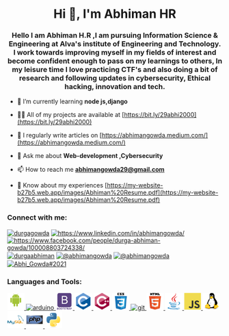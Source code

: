 
<h1 align="center">Hi 👋, I'm Abhiman HR</h1>
<h3 align="center">Hello I am Abhiman H.R ,I am pursuing Information Science & Engineering at Alva's institute of Engineering and Technology. I work towards improving myself in my fields of interest and become confident enough to pass on my learnings to others, In my leisure time I love practicing CTF's and also doing a bit of research and following updates in cybersecurity, Ethical hacking, innovation and tech.</h3>

- 🌱 I’m currently learning **node js,django**

- 👨‍💻 All of my projects are available at [https://bit.ly/29abhi2000](https://bit.ly/29abhi2000)

- 📝 I regularly write articles on [https://abhimangowda.medium.com/](https://abhimangowda.medium.com/)

- 💬 Ask me about **Web-development ,Cybersecurity**

- 📫 How to reach me **abhimangowda29@gmail.com**

- 📄 Know about my experiences [https://my-website-b27b5.web.app/images/Abhiman%20Resume.pdf](https://my-website-b27b5.web.app/images/Abhiman%20Resume.pdf)

<h3 align="left">Connect with me:</h3>
<p align="left">
<a href="https://twitter.com/durgagowda" target="blank"><img align="center" src="https://raw.githubusercontent.com/rahuldkjain/github-profile-readme-generator/master/src/images/icons/Social/twitter.svg" alt="durgagowda" height="30" width="40" /></a>
<a href="https://linkedin.com/in/https://www.linkedin.com/in/abhimangowda/" target="blank"><img align="center" src="https://raw.githubusercontent.com/rahuldkjain/github-profile-readme-generator/master/src/images/icons/Social/linked-in-alt.svg" alt="https://www.linkedin.com/in/abhimangowda/" height="30" width="40" /></a>
<a href="https://fb.com/https://www.facebook.com/people/durga-abhiman-gowda/100008803724338/" target="blank"><img align="center" src="https://raw.githubusercontent.com/rahuldkjain/github-profile-readme-generator/master/src/images/icons/Social/facebook.svg" alt="https://www.facebook.com/people/durga-abhiman-gowda/100008803724338/" height="30" width="40" /></a>
<a href="https://instagram.com/durgaabhiman" target="blank"><img align="center" src="https://raw.githubusercontent.com/rahuldkjain/github-profile-readme-generator/master/src/images/icons/Social/instagram.svg" alt="durgaabhiman" height="30" width="40" /></a>
<a href="https://medium.com/@abhimangowda" target="blank"><img align="center" src="https://raw.githubusercontent.com/rahuldkjain/github-profile-readme-generator/master/src/images/icons/Social/medium.svg" alt="@abhimangowda" height="30" width="40" /></a>
<a href="https://www.hackerrank.com/@abhimangowda" target="blank"><img align="center" src="https://raw.githubusercontent.com/rahuldkjain/github-profile-readme-generator/master/src/images/icons/Social/hackerrank.svg" alt="@abhimangowda" height="30" width="40" /></a>
<a href="https://discord.gg/Abhi_Gowda#2021" target="blank"><img align="center" src="https://raw.githubusercontent.com/rahuldkjain/github-profile-readme-generator/master/src/images/icons/Social/discord.svg" alt="Abhi_Gowda#2021" height="30" width="40" /></a>
</p>

<h3 align="left">Languages and Tools:</h3>
<p align="left"> <a href="https://developer.android.com" target="_blank"> <img src="https://raw.githubusercontent.com/devicons/devicon/master/icons/android/android-original-wordmark.svg" alt="android" width="40" height="40"/> </a> <a href="https://www.arduino.cc/" target="_blank"> <img src="https://cdn.worldvectorlogo.com/logos/arduino-1.svg" alt="arduino" width="40" height="40"/> </a> <a href="https://getbootstrap.com" target="_blank"> <img src="https://raw.githubusercontent.com/devicons/devicon/master/icons/bootstrap/bootstrap-plain-wordmark.svg" alt="bootstrap" width="40" height="40"/> </a> <a href="https://www.cprogramming.com/" target="_blank"> <img src="https://raw.githubusercontent.com/devicons/devicon/master/icons/c/c-original.svg" alt="c" width="40" height="40"/> </a> <a href="https://www.w3schools.com/cpp/" target="_blank"> <img src="https://raw.githubusercontent.com/devicons/devicon/master/icons/cplusplus/cplusplus-original.svg" alt="cplusplus" width="40" height="40"/> </a> <a href="https://www.w3schools.com/css/" target="_blank"> <img src="https://raw.githubusercontent.com/devicons/devicon/master/icons/css3/css3-original-wordmark.svg" alt="css3" width="40" height="40"/> </a> <a href="https://git-scm.com/" target="_blank"> <img src="https://www.vectorlogo.zone/logos/git-scm/git-scm-icon.svg" alt="git" width="40" height="40"/> </a> <a href="https://www.w3.org/html/" target="_blank"> <img src="https://raw.githubusercontent.com/devicons/devicon/master/icons/html5/html5-original-wordmark.svg" alt="html5" width="40" height="40"/> </a> <a href="https://www.java.com" target="_blank"> <img src="https://raw.githubusercontent.com/devicons/devicon/master/icons/java/java-original.svg" alt="java" width="40" height="40"/> </a> <a href="https://developer.mozilla.org/en-US/docs/Web/JavaScript" target="_blank"> <img src="https://raw.githubusercontent.com/devicons/devicon/master/icons/javascript/javascript-original.svg" alt="javascript" width="40" height="40"/> </a> <a href="https://www.linux.org/" target="_blank"> <img src="https://raw.githubusercontent.com/devicons/devicon/master/icons/linux/linux-original.svg" alt="linux" width="40" height="40"/> </a> <a href="https://www.mysql.com/" target="_blank"> <img src="https://raw.githubusercontent.com/devicons/devicon/master/icons/mysql/mysql-original-wordmark.svg" alt="mysql" width="40" height="40"/> </a> <a href="https://www.php.net" target="_blank"> <img src="https://raw.githubusercontent.com/devicons/devicon/master/icons/php/php-original.svg" alt="php" width="40" height="40"/> </a> <a href="https://www.python.org" target="_blank"> <img src="https://raw.githubusercontent.com/devicons/devicon/master/icons/python/python-original.svg" alt="python" width="40" height="40"/> </a> </p>
